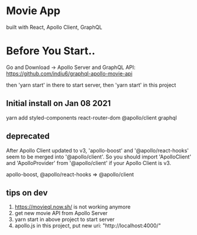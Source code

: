 # Movie App

built with React, Apollo Client, GraphQL

# Before You Start..

Go and Download -> Apollo Server and GraphQL API: https://github.com/indiu6/graphql-apollo-movie-api

then 'yarn start' in there to start server,
then 'yarn start' in this project

## Initial install on Jan 08 2021

yarn add styled-components
react-router-dom
@apollo/client
graphql

## deprecated

After Apollo Client updated to v3, 'apollo-boost' and '@apollo/react-hooks' seem to be merged into '@apollo/client'.
So you should import 'ApolloClient' and 'ApolloProvider' from '@apollo/client' if your Apollo Client is v3.

apollo-boost, @apollo/react-hooks => @apollo/client

## tips on dev

1. https://movieql.now.sh/ is not working anymore
2. get new movie API from Apollo Server
3. yarn start in above project to start server
4. apollo.js in this project, put new uri: "http://localhost:4000/"
